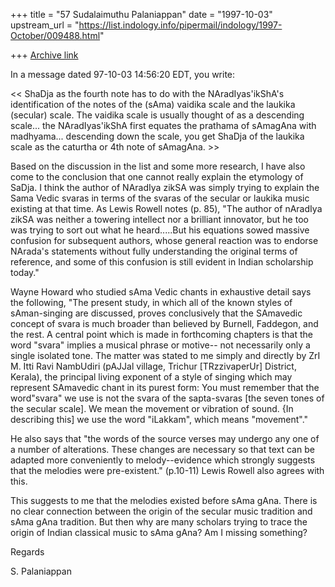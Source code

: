 +++
title = "57 Sudalaimuthu Palaniappan"
date = "1997-10-03"
upstream_url = "https://list.indology.info/pipermail/indology/1997-October/009488.html"

+++
[Archive link](https://list.indology.info/pipermail/indology/1997-October/009488.html)

In a message dated 97-10-03 14:56:20 EDT, you write:

<< ShaDja as the fourth note has to do with the NAradIyas'ikShA's
 identification of the notes of the (sAma) vaidika scale and the
 laukika (secular) scale.  The vaidika scale is usually thought
 of as a descending scale... the NAradIyas'ikShA first equates
 the prathama of sAmagAna with madhyama... descending down the
 scale, you get ShaDja of the laukika scale as the caturtha or
 4th note of sAmagAna. >>

Based on the discussion in the list and some more research, I have also come
to the conclusion that one cannot really explain the etymology of SaDja.  I
think the author of NAradIya zikSA was simply trying to explain the Sama
Vedic svaras in terms of the svaras of the secular or laukika music existing
at that time. As Lewis Rowell notes (p. 85), "The author of nAradIya zikSA
was neither a towering intellect nor a brilliant innovator, but he too was
trying to sort out what he heard.....But his equations sowed massive
confusion for subsequent authors, whose general reaction was to endorse
NArada's statements without fully understanding the original terms of
reference, and some of this confusion is still evident in Indian scholarship
today."

Wayne Howard who studied sAma Vedic chants in exhaustive detail says the
following, "The present study, in which all of the known styles of
sAman-singing are discussed, proves conclusively that the SAmavedic concept
of svara is much broader than believed by Burnell, Faddegon, and the rest. A
central point which is made in forthcoming chapters is that the word "svara"
implies a musical phrase or motive-- not necessarily only a single isolated
tone. The matter was stated to me simply and directly by ZrI M. Itti Ravi
NambUdiri (pAJJal village, Trichur [TRzzivaperUr] District, Kerala), the
principal living exponent of a style of singing which may represent SAmavedic
chant in its purest form:
    You must remember that the word"svara" we use is not the svara of the
sapta-svaras [the seven tones of the secular scale]. We mean the movement or
vibration of sound. {In describing this] we use the word "iLakkam", which
means "movement"."

He also says that "the words of the source verses may undergo any one of a
number of alterations. These changes are necessary so that text can be
adapted more conveniently to melody--evidence which strongly suggests that
the melodies were pre-existent." (p.10-11) Lewis Rowell also agrees with
this.

This suggests to me that the melodies existed before sAma gAna. There is no
clear connection between the origin of the secular music tradition and sAma
gAna tradition. But then why are many scholars trying to trace the origin of
Indian classical music to sAma gAna?  Am I missing something?

Regards

S. Palaniappan



